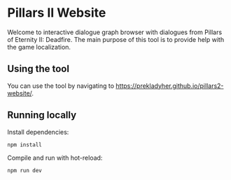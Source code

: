 # Pillars II Website

Welcome to interactive dialogue graph browser with dialogues from Pillars of Eternity II: Deadfire.
The main purpose of this tool is to provide help with the game localization.

## Using the tool

You can use the tool by navigating to https://prekladyher.github.io/pillars2-website/.

## Running locally

Install dependencies:

```sh
npm install
```

Compile and run with hot-reload:

```sh
npm run dev
```
